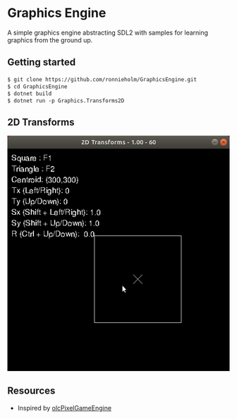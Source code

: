 # Graphics Engine

A simple graphics engine abstracting SDL2 with samples for learning graphics
from the ground up.

## Getting started

    $ git clone https://github.com/ronnieholm/GraphicsEngine.git
    $ cd GraphicsEngine
    $ dotnet build
    $ dotnet run -p Graphics.Transforms2D

## 2D Transforms

<img src="Graphics.Transforms2D/demo.gif" width="512">

## Resources

- Inspired by [olcPixelGameEngine](https://github.com/OneLoneCoder/olcPixelGameEngine)
